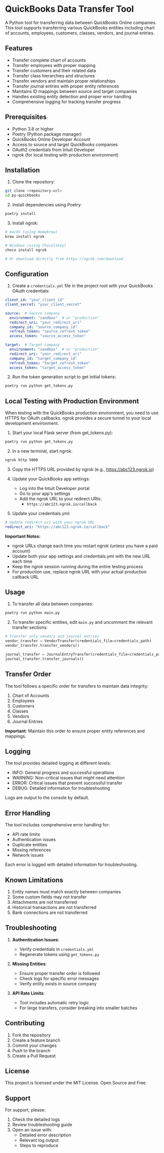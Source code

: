 # QuickBooks Data Transfer Tool

A Python tool for transferring data between QuickBooks Online companies. This tool supports transferring various QuickBooks entities including chart of accounts, employees, customers, classes, vendors, and journal entries.

## Features

- Transfer complete chart of accounts
- Transfer employees with proper mapping
- Transfer customers and their related data
- Transfer class hierarchies and structures
- Transfer vendors and maintain proper relationships
- Transfer journal entries with proper entity references
- Maintains ID mappings between source and target companies
- Handles existing entity detection and proper error handling
- Comprehensive logging for tracking transfer progress

## Prerequisites

- Python 3.8 or higher
- Poetry (Python package manager)
- QuickBooks Online Developer Account
- Access to source and target QuickBooks companies
- OAuth2 credentials from Intuit Developer
- ngrok (for local testing with production environment)

## Installation

1. Clone the repository:
```bash
git clone <repository-url>
cd py-quickbooks
```

2. Install dependencies using Poetry:
```bash
poetry install
```

3. Install ngrok:
```bash
# macOS (using Homebrew)
brew install ngrok

# Windows (using Chocolatey)
choco install ngrok

# Or download directly from https://ngrok.com/download
```

## Configuration

1. Create a `credentials.yml` file in the project root with your QuickBooks OAuth credentials:

```yaml
client_id: "your_client_id"
client_secret: "your_client_secret"

source:  # Source company
  environment: "sandbox"  # or "production"
  redirect_uri: "your_redirect_uri"
  company_id: "source_company_id"
  refresh_token: "source_refresh_token"
  access_token: "source_access_token"

target:  # Target company
  environment: "sandbox"  # or "production"
  redirect_uri: "your_redirect_uri"
  company_id: "target_company_id"
  refresh_token: "target_refresh_token"
  access_token: "target_access_token"
```

2. Run the token generation script to get initial tokens:
```bash
poetry run python get_tokens.py
```

## Local Testing with Production Environment

When testing with the QuickBooks production environment, you need to use HTTPS for OAuth callbacks. ngrok provides a secure tunnel to your local development environment.

1. Start your local Flask server (from get_tokens.py):
```bash
poetry run python get_tokens.py
```

2. In a new terminal, start ngrok:
```bash
ngrok http 5000
```

3. Copy the HTTPS URL provided by ngrok (e.g., https://abc123.ngrok.io)

4. Update your QuickBooks app settings:
   - Log into the Intuit Developer portal
   - Go to your app's settings
   - Add the ngrok URL to your redirect URIs:
     - `https://abc123.ngrok.io/callback`

5. Update your credentials.yml:
```yaml
# Update redirect_uri with your ngrok URL
redirect_uri: "https://abc123.ngrok.io/callback"
```

**Important Notes:**
- ngrok URLs change each time you restart ngrok (unless you have a paid account)
- Update both your app settings and credentials.yml with the new URL each time
- Keep the ngrok session running during the entire testing process
- For production use, replace ngrok URL with your actual production callback URL

## Usage

1. To transfer all data between companies:
```bash
poetry run python main.py
```

2. To transfer specific entities, edit `main.py` and uncomment the relevant transfer sections:
```python
# Transfer only vendors and journal entries
vendor_transfer = VendorTransfer(credentials_file=credentials_path)
vendor_transfer.transfer_vendors()

journal_transfer = JournalEntryTransfer(credentials_file=credentials_path)
journal_transfer.transfer_journals()
```

## Transfer Order

The tool follows a specific order for transfers to maintain data integrity:

1. Chart of Accounts
2. Employees
3. Customers
4. Classes
5. Vendors
6. Journal Entries

**Important**: Maintain this order to ensure proper entity references and mappings.

## Logging

The tool provides detailed logging at different levels:
- INFO: General progress and successful operations
- WARNING: Non-critical issues that might need attention
- ERROR: Critical issues that prevent successful transfer
- DEBUG: Detailed information for troubleshooting

Logs are output to the console by default.

## Error Handling

The tool includes comprehensive error handling for:
- API rate limits
- Authentication issues
- Duplicate entities
- Missing references
- Network issues

Each error is logged with detailed information for troubleshooting.

## Known Limitations

1. Entity names must match exactly between companies
2. Some custom fields may not transfer
3. Attachments are not transferred
4. Historical transactions are not transferred
5. Bank connections are not transferred

## Troubleshooting

1. **Authentication Issues**:
   - Verify credentials in `credentials.yml`
   - Regenerate tokens using `get_tokens.py`

2. **Missing Entities**:
   - Ensure proper transfer order is followed
   - Check logs for specific error messages
   - Verify entity exists in source company

3. **API Rate Limits**:
   - Tool includes automatic retry logic
   - For large transfers, consider breaking into smaller batches

## Contributing

1. Fork the repository
2. Create a feature branch
3. Commit your changes
4. Push to the branch
5. Create a Pull Request

## License

This project is licensed under the MIT License. Open Source and Free.  

## Support

For support, please:
1. Check the detailed logs
2. Review troubleshooting guide
3. Open an issue with:
   - Detailed error description
   - Relevant log output
   - Steps to reproduce